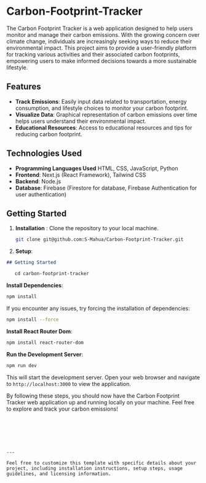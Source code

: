 # Carbon-Footprint-Tracker

The Carbon Footprint Tracker is a web application designed to help users monitor and manage their carbon emissions. With the growing concern over climate change, individuals are increasingly seeking ways to reduce their environmental impact. This project aims to provide a user-friendly platform for tracking various activities and their associated carbon footprints, empowering users to make informed decisions towards a more sustainable lifestyle.

## Features

- **Track Emissions**: Easily input data related to transportation, energy consumption, and lifestyle choices to monitor your carbon footprint.
- **Visualize Data**: Graphical representation of carbon emissions over time helps users understand their environmental impact.
- **Educational Resources**: Access to educational resources and tips for reducing carbon footprint.

## Technologies Used

- **Programming Languages Used** HTML, CSS, JavaScript, Python
- **Frontend**: Next.js (React Framework), Tailwind CSS
- **Backend**: Node.js
- **Database**: Firebase (Firestore for database, Firebase Authentication for user authentication)

## Getting Started

1. **Installation** : Clone the repository to your local machine.
   ```bash
   git clone git@github.com:S-Mahua/Carbon-Footprint-Tracker.git
   ```

2. **Setup**: 

```markdown
## Getting Started

   cd carbon-footprint-tracker
   ```

 **Install Dependencies**: 
   ```bash
   npm install
   ```

   If you encounter any issues, try forcing the installation of dependencies:
   ```bash
   npm install --force
   ```

**Install React Router Dom**: 
   ```bash
   npm install react-router-dom
   ```

**Run the Development Server**: 
   ```bash
   npm run dev
   ```

   This will start the development server. Open your web browser and navigate to `http://localhost:3000` to view the application.

By following these steps, you should now have the Carbon Footprint Tracker web application up and running locally on your machine. Feel free to explore and track your carbon emissions!
```






---

Feel free to customize this template with specific details about your project, including installation instructions, setup steps, usage guidelines, and licensing information.
